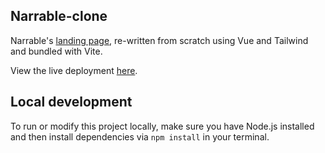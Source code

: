 ## Narrable-clone

Narrable's [landing page](https://www.narrablehealth.com/), re-written from scratch using Vue and Tailwind and bundled with Vite.

View the live deployment [here](nonines.github.io/narrable-clone/).

## Local development

To run or modify this project locally, make sure you have Node.js installed and then install dependencies via `npm install` in your terminal.
